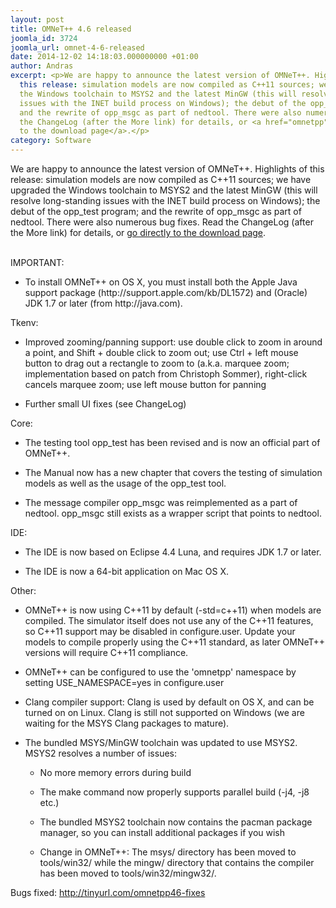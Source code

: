 ```yaml
---
layout: post
title: OMNeT++ 4.6 released
joomla_id: 3724
joomla_url: omnet-4-6-released
date: 2014-12-02 14:18:03.000000000 +01:00
author: Andras
excerpt: <p>We are happy to announce the latest version of OMNeT++. Highlights of
  this release: simulation models are now compiled as C++11 sources; we have upgraded
  the Windows toolchain to MSYS2 and the latest MinGW (this will resolve long-standing
  issues with the INET build process on Windows); the debut of the opp_test program;
  and the rewrite of opp_msgc as part of nedtool. There were also numerous bug fixes. Read
  the ChangeLog (after the More link) for details, or <a href="omnetpp">go directly
  to the download page</a>.</p>
category: Software
---
```

<p>We are happy to announce the latest version of OMNeT++. Highlights of this release: simulation models are now compiled as C++11 sources; we have upgraded the Windows toolchain to MSYS2 and the latest MinGW (this will resolve long-standing issues with the INET build process on Windows); the debut of the opp_test program; and the rewrite of opp_msgc as part of nedtool. There were also numerous bug fixes. Read the ChangeLog (after the More link) for details, or <a href="omnetpp">go directly to the download page</a>.</p>

<p><br />IMPORTANT:</p>
<div>
<ul>
<li>
<p>To install OMNeT++ on OS X, you must install both the Apple Java support package (http://support.apple.com/kb/DL1572) and (Oracle) JDK 1.7 or later (from http://java.com).</p>
</li>
</ul>
<p>Tkenv:</p>
<ul>
<li>
<p>Improved zooming/panning support: use double click to zoom in around a point, and Shift + double click to zoom out; use Ctrl + left mouse button to drag out a rectangle to zoom to (a.k.a. marquee zoom; implementation based on patch from Christoph Sommer), right-click cancels marquee zoom; use left mouse button for panning</p>
</li>
<li>
<p>Further small UI fixes (see ChangeLog)</p>
</li>
</ul>
<p>Core:</p>
<ul>
<li>
<p>The testing tool opp_test has been revised and is now an official part of OMNeT++.</p>
</li>
<li>
<p>The Manual now has a new chapter that covers the testing of simulation models as well as the usage of the opp_test tool.</p>
</li>
<li>
<p>The message compiler opp_msgc was reimplemented as a part of nedtool. opp_msgc still exists as a wrapper script that points to nedtool.</p>
</li>
</ul>
<p>IDE:</p>
<ul>
<li>
<p>The IDE is now based on Eclipse 4.4 Luna, and requires JDK 1.7 or later.</p>
</li>
<li>
<p>The IDE is now a 64-bit application on Mac OS X.</p>
</li>
</ul>
<p>Other:</p>
<ul>
<li>
<p>OMNeT++ is now using C++11 by default (-std=c++11) when models are compiled. The simulator itself does not use any of the C++11 features, so C++11 support may be disabled in configure.user. Update your models to compile properly using the C++11 standard, as later OMNeT++ versions will require C++11 compliance.</p>
</li>
<li>
<p>OMNeT++ can be configured to use the 'omnetpp' namespace by setting USE_NAMESPACE=yes in configure.user</p>
</li>
<li>
<p>Clang compiler support: Clang is used by default on OS X, and can be turned on on Linux. Clang is still not supported on Windows (we are waiting for the MSYS Clang packages to mature).</p>
</li>
<li>
<p>The bundled MSYS/MinGW toolchain was updated to use MSYS2. MSYS2 resolves a number of issues:</p>
<ul>
<li>
<p>No more memory errors during build</p>
</li>
<li>
<p>The make command now properly supports parallel build (-j4, -j8 etc.)</p>
</li>
<li>
<p>The bundled MSYS2 toolchain now contains the pacman package manager, so you can install additional packages if you wish</p>
</li>
<li>
<p>Change in OMNeT++: The msys/ directory has been moved to tools/win32/ while the mingw/ directory that contains the compiler has been moved to tools/win32/mingw32/.</p>
</li>
</ul>
</li>
</ul>
<p>Bugs fixed: <a href="http://tinyurl.com/omnetpp46-fixes">http://tinyurl.com/omnetpp46-fixes</a></p>
</div>
